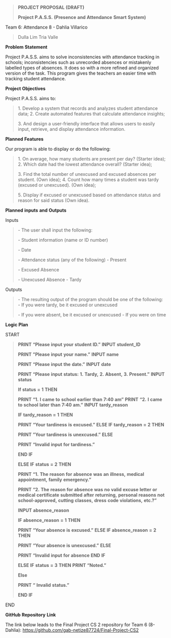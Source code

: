 > **PROJECT** **PROPOSAL** **(DRAFT)**
>
> **Project** **P.A.S.S.** **(Presence** **and** **Attendance**
> **Smart** **System)**

Team 6: Attendance 8 - Dahlia Villarico

> Dulla Lim Tria Valle

**Problem** **Statement**

Project P.A.S.S. aims to solve inconsistencies with attendance tracking
in schools; inconsistencies such as unrecorded absences or mistakenly
labelled types of absences. It does so with a more refined and organized
version of the task. This program gives the teachers an easier time with
tracking student attendance.

**Project** **Objectives**

Project P.A.S.S. aims to:

> 1\. Develop a system that records and analyzes student attendance
> data; 2. Create automated features that calculate attendance insights;
>
> 3\. And design a user-friendly interface that allows users to easily
> input, retrieve, and display attendance information.

**Planned** **Features**

Our program is able to display or do the following:

> 1\. On average, how many students are present per day? (Starter idea);
> 2. Which date had the lowest attendance overall? (Starter idea);
>
> 3\. Find the total number of unexcused and excused absences per
> student. (Own idea); 4. Count how many times a student was tardy
> (excused or unexcused). (Own idea);
>
> 5\. Display if excused or unexcused based on attendance status and
> reason for said status (Own idea).

**Planned** **inputs** **and** **Outputs**

Inputs

> \- The user shall input the following:
>
> \- Student information (name or ID number)
>
> \- Date
>
> \- Attendance status (any of the following) - Present
>
> \- Excused Absence
>
> \- Unexcused Absence - Tardy

Outputs

> \- The resulting output of the program should be one of the
> following: - If you were tardy, be it excused or unexcused
>
> \- If you were absent, be it excused or unexcused - If you were on
> time

**Logic** **Plan**

START

> **PRINT** **“Please** **input** **your** **student** **ID.”**
> **INPUT** **student_ID**
>
> **PRINT** **”Please** **input** **your** **name.”** **INPUT** **name**
>
> **PRINT** **“Please** **input** **the** **date.”** **INPUT** **date**
>
> **PRINT** **“Please** **input** **status:** **1.** **Tardy,** **2.**
> **Absent,** **3.** **Present.”** **INPUT** **status**
>
> **If** **status** **=** **1** **THEN**
>
> **PRINT** **“1.** **I** **came** **to** **school** **earlier**
> **than** **7:40** **am”** **PRINT** **“2.** **I** **came** **to**
> **school** **later** **than** **7:40** **am.”** **INPUT**
> **tardy_reason**
>
> **IF** **tardy_reason** **=** **1** **THEN**
>
> **PRINT** **“Your** **tardiness** **is** **excused.”** **ELSE** **IF**
> **tardy_reason** **=** **2** **THEN**
>
> **PRINT** **”Your** **tardiness** **is** **unexcused.”** **ELSE**
>
> **PRINT** **“Invalid** **input** **for** **tardiness.”**
>
> **END** **IF**
>
> **ELSE** **IF** **status** **=** **2** **THEN**
>
> **PRINT** **“1.** **The** **reason** **for** **absence** **was**
> **an** **illness,** **medical** **appointment,** **family**
> **emergency.”**
>
> **PRINT** **“2.** **The** **reason** **for** **absence** **was**
> **no** **valid** **excuse** **letter** **or** **medical**
> **certificate** **submitted** **after** **returning,** **personal**
> **reasons** **not** **school-approved,** **cutting** **classes,**
> **dress** **code** **violations,** **etc.?”**
>
> **INPUT** **absence_reason**
>
> **IF** **absence_reason** **=** **1** **THEN**
>
> **PRINT** **“Your** **absence** **is** **excused.”** **ELSE** **IF**
> **absence_reason** **=** **2** **THEN**
>
> **PRINT** **“Your** **absence** **is** **unexcused.”** **ELSE**
>
> **PRINT** **“Invalid** **input** **for** **absence** **END** **IF**
>
> **ELSE** **IF** **status** **=** **3** **THEN** **PRINT** **“Noted.”**
>
> **Else**
>
> **PRINT** **“** **Invalid** **status.”**
>
> **END** **IF**

END

**GitHub** **Repository** **Link**

The link below leads to the Final Project CS 2 repository for Team 6
(8-Dahlia):
[<u>https://github.com/gab-netize87724/Final-Project-CS2</u>](https://github.com/gab-netize87724/Final-Project-CS2)

